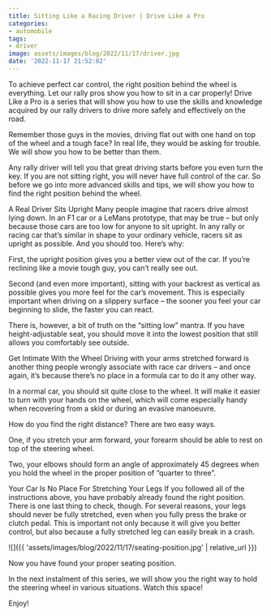```yaml
---
title: Sitting Like a Racing Driver | Drive Like a Pro
categories:
- automobile
tags:
- driver
image: assets/images/blog/2022/11/17/driver.jpg
date: '2022-11-17 21:52:02'
---
```


To achieve perfect car control, the right position behind the wheel is everything. Let our rally pros show you how to sit in a car properly!
Drive Like a Pro is a series that will show you how to use the skills and knowledge acquired by our rally drivers to drive more safely and effectively on the road.

Remember those guys in the movies, driving flat out with one hand on top of the wheel and a tough face? In real life, they would be asking for trouble. We will show you how to be better than them.

Any rally driver will tell you that great driving starts before you even turn the key. If you are not sitting right, you will never have full control of the car. So before we go into more advanced skills and tips, we will show you how to find the right position behind the wheel.

A Real Driver Sits Upright
Many people imagine that racers drive almost lying down. In an F1 car or a LeMans prototype, that may be true – but only because those cars are too low for anyone to sit upright. In any rally or racing car that’s similar in shape to your ordinary vehicle, racers sit as upright as possible. And you should too. Here’s why:

First, the upright position gives you a better view out of the car. If you’re reclining like a movie tough guy, you can’t really see out.

Second (and even more important), sitting with your backrest as vertical as possible gives you more feel for the car’s movement. This is especially important when driving on a slippery surface – the sooner you feel your car beginning to slide, the faster you can react.

There is, however, a bit of truth on the “sitting low” mantra. If you have height-adjustable seat, you should move it into the lowest position that still allows you comfortably see outside.

Get Intimate With the Wheel
Driving with your arms stretched forward is another thing people wrongly associate with race car drivers – and once again, it’s because there’s no place in a formula car to do it any other way.

In a normal car, you should sit quite close to the wheel. It will make it easier to turn with your hands on the wheel, which will come especially handy when recovering from a skid or during an evasive manoeuvre.

How do you find the right distance? There are two easy ways.

One, if you stretch your arm forward, your forearm should be able to rest on top of the steering wheel.

Two, your elbows should form an angle of approximately 45 degrees when you hold the wheel in the proper position of “quarter to three”.

Your Car Is No Place For Stretching Your Legs
If you followed all of the instructions above, you have probably already found the right position. There is one last thing to check, though. For several reasons, your legs should never be fully stretched, even when you fully press the brake or clutch pedal. This is important not only because it will give you better control, but also because a fully stretched leg can easily break in a crash.

![]({{ 'assets/images/blog/2022/11/17/seating-position.jpg' | relative_url }})
 

Now you have found your proper seating position.

 In the next instalment of this series, we will show you the right way to hold the steering wheel in various situations. Watch this space!
 
 Enjoy!
